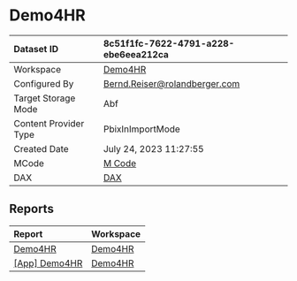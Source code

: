 



# Demo4HR

|Dataset ID|8c51f1fc-7622-4791-a228-ebe6eea212ca|
| :--- | :--- |
|Workspace|[Demo4HR](../Workspaces/Demo4HR.md)|
|Configured By|Bernd.Reiser@rolandberger.com|
|Target Storage Mode|Abf|
|Content Provider Type|PbixInImportMode|
|Created Date|July 24, 2023 11:27:55|
|MCode|[M Code](./Demo4HR/mcode.md)|
|DAX|[DAX](./Demo4HR/dax.md)|

## Reports

|Report|Workspace|
| :--- | :--- |
|[Demo4HR](../Reports/Demo4HR.md)|[Demo4HR](../Workspaces/Demo4HR.md)|
|[[App] Demo4HR](../Reports/[App]-Demo4HR.md)|[Demo4HR](../Workspaces/Demo4HR.md)|
